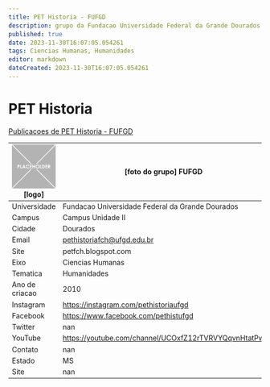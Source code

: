 ```yaml
---
title: PET Historia - FUFGD
description: grupo da Fundacao Universidade Federal da Grande Dourados
published: true
date: 2023-11-30T16:07:05.054261
tags: Ciencias Humanas, Humanidades
editor: markdown
dateCreated: 2023-11-30T16:07:05.054261
---
```


# PET Historia

[Publicacoes de PET Historia - FUFGD](/atividade/178PETHistoriaFUFGD/feed.md)

| ![placeholder.png](/placeholder.png) [logo] | [foto do grupo] FUFGD         |
| ------------------------------------------- | ------------------------------------------------- |
| Universidade                                | Fundacao Universidade Federal da Grande Dourados      |
| Campus                                      | Campus Unidade II            |
| Cidade                                      | Dourados             |
| Email                                       | pethistoriafch@ufgd.edu.br             |
| Site                                        | petfch.blogspot.com              |
| Eixo                                        | Ciencias Humanas              |
| Tematica                                    | Humanidades          |
| Ano de criacao                              | 2010        |
| Instagram                                   | https://instagram.com/pethistoriaufgd         |
| Facebook                                    | https://www.facebook.com/pethistufgd          |
| Twitter                                     | nan           |
| YouTube                                     | https://youtube.com/channel/UCOxfZ12rTVRVYQqvnHtatPw           |
| Contato                                     | nan         |
| Estado                                      |  MS            |
| Site                                        | nan |
